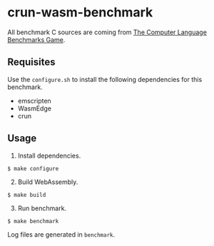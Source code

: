 # crun-wasm-benchmark

All benchmark C sources are coming from [The Computer Language Benchmarks Game](https://benchmarksgame-team.pages.debian.net/benchmarksgame/index.html).

## Requisites

Use the `configure.sh` to install the following dependencies for this benchmark.

- emscripten
- WasmEdge
- crun

## Usage

1. Install dependencies.
```
$ make configure
```

2. Build WebAssembly.
```
$ make build
```

3. Run benchmark.
```
$ make benchmark
```

Log files are generated in `benchmark`.
